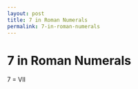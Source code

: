 ```yaml
---
layout: post
title: 7 in Roman Numerals
permalink: 7-in-roman-numerals
---
```


# 7 in Roman Numerals

7 = VII
